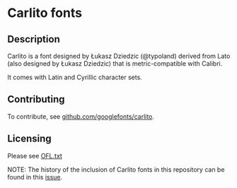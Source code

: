 # Carlito fonts

## Description

Carlito is a font designed by Łukasz Dziedzic (@typoland) derived
from Lato (also designed by Łukasz Dziedzic) that is metric-compatible
with Calibri.

It comes with Latin and Cyrillic character sets.

## Contributing

To contribute, see [github.com/googlefonts/carlito](https://github.com/googlefonts/carlito).

## Licensing

Please see [OFL.txt](OFL.txt)

NOTE: The history of the inclusion of Carlito fonts in this repository can be
found in this
[issue](https://github.com/google/fonts/issues/1441#issuecomment-754068542).

